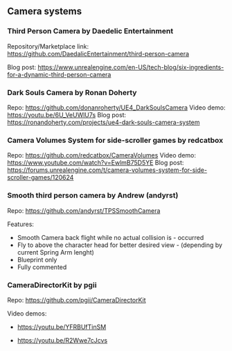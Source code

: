 ## Camera systems


### Third Person Camera by Daedelic Entertainment
Repository/Marketplace link: https://github.com/DaedalicEntertainment/third-person-camera

Blog post: https://www.unrealengine.com/en-US/tech-blog/six-ingredients-for-a-dynamic-third-person-camera

### Dark Souls Camera by Ronan Doherty
Repo: https://github.com/donanroherty/UE4_DarkSoulsCamera
Video demo: https://youtu.be/6U_VeUWlU7s
Blog post: https://ronandoherty.com/projects/ue4-dark-souls-camera-system

### Camera Volumes System for side-scroller games by redcatbox

Repo: https://github.com/redcatbox/CameraVolumes
Video demo: https://www.youtube.com/watch?v=EwlmB75D5YE
Blog post: https://forums.unrealengine.com/t/camera-volumes-system-for-side-scroller-games/120624

### Smooth third person camera by Andrew (andyrst)

Repo: https://github.com/andyrst/TPSSmoothCamera

Features:

- Smooth Camera back flight while no actual collision is - occurred
- Fly to above the character head for better desired view - (depending by current Spring Arm lenght)
- Blueprint only
- Fully commented

### CameraDirectorKit by pgii

Repo: https://github.com/pgii/CameraDirectorKit

Video demos:

- https://youtu.be/YFRBUfTinSM

- https://youtu.be/R2Wwe7cJcvs